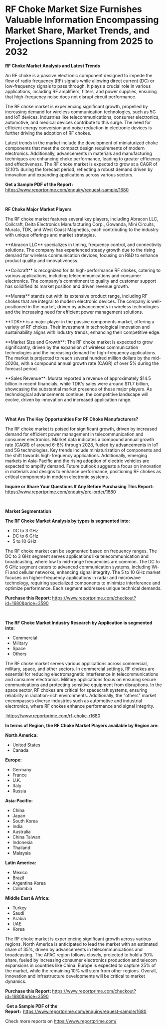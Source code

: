<p><h1>RF Choke Market Size Furnishes Valuable Information Encompassing Market Share, Market Trends, and Projections Spanning from 2025 to 2032</h1></p><p><strong>RF Choke Market Analysis and Latest Trends</strong></p>
<p><p>An RF choke is a passive electronic component designed to impede the flow of radio frequency (RF) signals while allowing direct current (DC) or low-frequency signals to pass through. It plays a crucial role in various applications, including RF amplifiers, filters, and power supplies, ensuring that high-frequency noise does not disrupt circuit performance. </p><p>The RF choke market is experiencing significant growth, propelled by increasing demand for wireless communication technologies, such as 5G and IoT devices. Industries like telecommunications, consumer electronics, automotive, and medical devices contribute to this surge. The need for efficient energy conversion and noise reduction in electronic devices is further driving the adoption of RF chokes.</p><p>Latest trends in the market include the development of miniaturized choke components that meet the compact design requirements of modern electronics. Additionally, advancements in materials and manufacturing techniques are enhancing choke performance, leading to greater efficiency and effectiveness. The RF choke market is expected to grow at a CAGR of 12.10% during the forecast period, reflecting a robust demand driven by innovation and expanding applications across various sectors.</p></p>
<p><strong>Get a Sample PDF of the Report:&nbsp;</strong> <a href="https://www.reportprime.com/enquiry/request-sample/1680?utm_campaign=2667&utm_medium=2&utm_source=Github&utm_content=ia&utm_term=18032025&utm_id=rf-choke">https://www.reportprime.com/enquiry/request-sample/1680</a></p>
<p>&nbsp;</p>
<p><strong>RF Choke Major Market Players</strong></p>
<p><p>The RF choke market features several key players, including Abracon LLC, Coilcraft, Delta Electronics Manufacturing Corp., Gowanda, Mini Circuits, Murata, TDK, and West Coast Magnetics, each contributing to the industry with unique offerings and market strategies.</p><p>**Abracon LLC** specializes in timing, frequency control, and connectivity solutions. The company has experienced steady growth due to the rising demand for wireless communication devices, focusing on R&D to enhance product quality and innovativeness.</p><p>**Coilcraft** is recognized for its high-performance RF chokes, catering to various applications, including telecommunications and consumer electronics. The company's commitment to quality and customer support has solidified its market position and driven revenue growth.</p><p>**Murata** stands out with its extensive product range, including RF chokes that are integral to modern electronic devices. The company is well-positioned in the market, driven by advancements in wireless technologies and the increasing need for efficient power management solutions.</p><p>**TDK** is a major player in the passive components market, offering a variety of RF chokes. Their investment in technological innovation and sustainability aligns with industry trends, enhancing their competitive edge.</p><p>**Market Size and Growth**: The RF choke market is expected to grow significantly, driven by the expansion of wireless communication technologies and the increasing demand for high-frequency applications. The market is projected to reach several hundred million dollars by the mid-2020s, with a compound annual growth rate (CAGR) of over 5% during the forecast period.</p><p>**Sales Revenue**: Murata reported a revenue of approximately $14.5 billion in recent financials, while TDK's sales were around $11.7 billion, showcasing the substantial market presence of these major players. As technological advancements continue, the competitive landscape will evolve, driven by innovation and increased application range.</p></p>
<p>&nbsp;</p>
<p><strong>What Are The Key Opportunities For RF Choke Manufacturers?</strong></p>
<p><p>The RF choke market is poised for significant growth, driven by increased demand for efficient power management in telecommunication and consumer electronics. Market data indicates a compound annual growth rate (CAGR) of around 6-8% through 2028, fueled by advancements in IoT and 5G technologies. Key trends include miniaturization of components and the shift towards high-frequency applications. Additionally, emerging markets in Asia-Pacific and the rising adoption of electric vehicles are expected to amplify demand. Future outlook suggests a focus on innovation in materials and designs to enhance performance, positioning RF chokes as critical components in modern electronic systems.</p></p>
<p><strong>Inquire or Share Your Questions If Any Before Purchasing This Report:</strong> <a href="https://www.reportprime.com/enquiry/pre-order/1680?utm_campaign=2667&utm_medium=2&utm_source=Github&utm_content=ia&utm_term=18032025&utm_id=rf-choke">https://www.reportprime.com/enquiry/pre-order/1680</a></p>
<p>&nbsp;</p>
<p><strong>Market Segmentation</strong></p>
<p><strong>The RF Choke Market Analysis by types is segmented into:</strong></p>
<p><ul><li>DC to 3 GHz</li><li>DC to 6 GHz</li><li>5 to 10 GHz</li></ul></p>
<p><p>The RF choke market can be segmented based on frequency ranges. The DC to 3 GHz segment serves applications like telecommunication and broadcasting, where low to mid-range frequencies are common. The DC to 6 GHz segment caters to advanced communication systems, including Wi-Fi and cellular networks, enhancing signal integrity. The 5 to 10 GHz market focuses on higher-frequency applications in radar and microwave technology, requiring specialized components to minimize interference and optimize performance. Each segment addresses unique technical demands.</p></p>
<p><strong>Purchase this Report:&nbsp;</strong><a href="https://www.reportprime.com/checkout?id=1680&price=3590&utm_campaign=2667&utm_medium=2&utm_source=Github&utm_content=ia&utm_term=18032025&utm_id=rf-choke">https://www.reportprime.com/checkout?id=1680&price=3590</a></p>
<p>&nbsp;</p>
<p><strong>The RF Choke Market Industry Research by Application is segmented into:</strong></p>
<p><ul><li>Commercial</li><li>Military</li><li>Space</li><li>Others</li></ul></p>
<p><p>The RF choke market serves various applications across commercial, military, space, and other sectors. In commercial settings, RF chokes are essential for reducing electromagnetic interference in telecommunications and consumer electronics. Military applications focus on ensuring secure communications and protecting sensitive equipment from disruptions. In the space sector, RF chokes are critical for spacecraft systems, ensuring reliability in radiation-rich environments. Additionally, the "others" market encompasses diverse industries such as automotive and industrial electronics, where RF chokes enhance performance and signal integrity.</p></p>
<p><a href="https://www.reportprime.com/rf-choke-r1680?utm_campaign=2667&utm_medium=2&utm_source=Github&utm_content=ia&utm_term=18032025&utm_id=rf-choke">&nbsp;https://www.reportprime.com/rf-choke-r1680</a></p>
<p><strong>In terms of Region, the RF Choke Market Players available by Region are:</strong></p>
<p>
    <p> <strong> North America: </strong>
        <ul>
            <li>United States</li>
            <li>Canada</li>
        </ul>
        </p> 
    <p> <strong> Europe: </strong>
        <ul>
            <li>Germany</li>
            <li>France</li>
            <li>U.K.</li>
            <li>Italy</li>
            <li>Russia</li>
        </ul>
        </p> 
    <p> <strong> Asia-Pacific: </strong>
        <ul>
            <li>China</li>
            <li>Japan</li>
            <li>South Korea</li>
            <li>India</li>
            <li>Australia</li>
            <li>China Taiwan</li>
            <li>Indonesia</li>
            <li>Thailand</li>
            <li>Malaysia</li>
        </ul>
        </p> 
    <p> <strong> Latin America: </strong>
        <ul>
            <li>Mexico</li>
            <li>Brazil</li>
            <li>Argentina Korea</li>
            <li>Colombia</li>
        </ul>
        </p> 
    <p> <strong> Middle East & Africa: </strong>
        <ul>
            <li>Turkey</li>
            <li>Saudi</li>
            <li>Arabia</li>
            <li>UAE</li>
            <li>Korea</li>
        </ul>
    </p>
    </p>
<p><p>The RF choke market is experiencing significant growth across various regions. North America is anticipated to lead the market with an estimated share of 35%, driven by advancements in telecommunications and broadcasting. The APAC region follows closely, projected to hold a 30% share, fueled by increasing consumer electronics production and telecom expansions in countries like China. Europe is expected to capture 25% of the market, while the remaining 10% will stem from other regions. Overall, innovation and infrastructure developments will be critical to market dynamics.</p></p>
<p><strong>Purchase this Report: </strong><a href="https://www.reportprime.com/checkout?id=1680&price=3590&utm_campaign=2667&utm_medium=2&utm_source=Github&utm_content=ia&utm_term=18032025&utm_id=rf-choke">https://www.reportprime.com/checkout?id=1680&price=3590</a></p>
<p>&nbsp;<strong>Get a Sample PDF of the Report:&nbsp;&nbsp;</strong><a href="https://www.reportprime.com/enquiry/request-sample/1680?utm_campaign=2667&utm_medium=2&utm_source=Github&utm_content=ia&utm_term=18032025&utm_id=rf-choke">https://www.reportprime.com/enquiry/request-sample/1680</a></p>
<p><strong></strong></p>
<p>Check more reports on <a href="https://www.reportprime.com/?utm_campaign=2667&utm_medium=2&utm_source=Github&utm_content=ia&utm_term=18032025&utm_id=rf-choke">https://www.reportprime.com/</a></p>